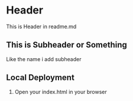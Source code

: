 # Header

This is Header in readme.md

## This is Subheader or Something

Like the name i add subheader

## Local Deployment

1. Open your index.html in your browser

